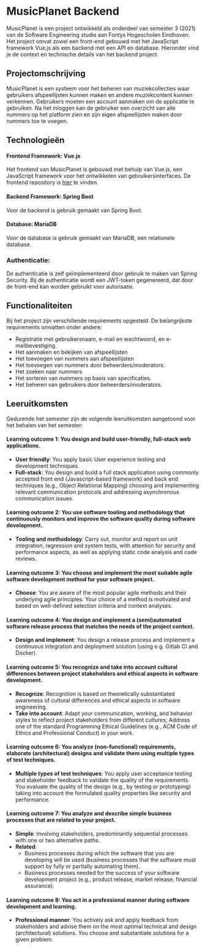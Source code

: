 # MusicPlanet Backend

MusicPlanet is een project ontwikkeld als onderdeel van semester 3 (2021) van de Software Engineering studie aan Fontys Hogescholen Eindhoven. Het project omvat zowel een front-end gebouwd met het JavaScript framework Vue.js als een backend met een API en database. Hieronder vind je de context en technische details van het backend project.

## Projectomschrijving
MusicPlanet is een systeem voor het beheren van muziekcollecties waar gebruikers afspeellijsten kunnen maken en andere muziekcontent kunnen verkennen. Gebruikers moeten een account aanmaken om de applicatie te gebruiken. Na het inloggen kan de gebruiker een overzicht van alle nummers op het platform zien en zijn eigen afspeellijsten maken door nummers toe te voegen.

## Technologieën
#### Frontend Framework: Vue.js

Het frontend van MusicPlanet is gebouwd met behulp van Vue.js, een JavaScript framework voor het ontwikkelen van gebruikersinterfaces. De frontend repository is [hier](https://github.com/freekvlier/Musicplanet-frontend) te vinden.

#### Backend Framework: Spring Boot
Voor de backend is gebruik gemaakt van Spring Boot.

#### Database: MariaDB
Voor de database is gebruik gemaakt van MariaDB, een relationele database.

### Authenticatie:
De authenticatie is zelf geïmplementeerd door gebruik te maken van Spring Security. Bij de authenticatie wordt een JWT-token gegenereerd, dat door de front-end kan worden gebruikt voor autorisatie.

## Functionaliteiten
Bij het project zijn verschillende requirements opgesteld. De belangrijkste requirements omvatten onder andere:

- Registratie met gebruikersnaam, e-mail en wachtwoord, en e-mailbevestiging.
- Het aanmaken en bekijken van afspeellijsten
- Het toevoegen van nummers aan afspeellijsten 
- Het toevoegen van nummers door beheerders/moderators.
- Het zoeken naar nummers
- Het sorteren van nummers op basis van specificaties.
- Het beheren van gebruikers door beheerders/moderators.

## Leeruitkomsten
Gedurende het semester zijn de volgende leeruitkomsten aangetoond voor het behalen van het semester:

#### Learning outcome 1: You design and build user-friendly, full-stack web applications.
- **User friendly**: You apply basic User experience testing and development techniques.
- **Full-stack**: You design and build a full stack application using commonly accepted front end (Javascript-based framework) and back end techniques (e.g., Object Relational Mapping) choosing and implementing relevant communication protocols and addressing asynchronous communication issues.

#### Learning outcome 2: You use software tooling and methodology that continuously monitors and improve the software quality during software development.
- **Tooling and methodology**: Carry out, monitor and report on unit integration, regression and system tests, with attention for security and performance aspects, as well as applying static code analysis and code reviews.

#### Learning outcome 3: You choose and implement the most suitable agile software development method for your software project.
- **Choose**: You are aware of the most popular agile methods and their underlying agile principles. Your choice of a method is motivated and based on well-defined selection criteria and context analyses.

#### Learning outcome 4: You design and implement a (semi)automated software release process that matches the needs of the project context.
- **Design and implement**: You design a release process and implement a continuous integration and deployment solution (using e.g. Gitlab CI and Docker).

#### Learning outcome 5: You recognize and take into account cultural differences between project stakeholders and ethical aspects in software development.
- **Recognize**: Recognition is based on theoretically substantiated awareness of cultural differences and ethical aspects in software engineering.
- **Take into account**: Adapt your communication, working, and behavior styles to reflect project stakeholders from different cultures; Address one of the standard Programming Ethical Guidelines (e.g., ACM Code of Ethics and Professional Conduct) in your work.

#### Learning outcome 6: You analyze (non-functional) requirements, elaborate (architectural) designs and validate them using multiple types of test techniques.
- **Multiple types of test techniques**: You apply user acceptance testing and stakeholder feedback to validate the quality of the requirements. You evaluate the quality of the design (e.g., by testing or prototyping) taking into account the formulated quality properties like security and performance.

#### Learning outcome 7: You analyze and describe simple business processes that are related to your project.
- **Simple**: Involving stakeholders, predominantly sequential processes with one or two alternative paths.
- **Related**: 
    - Business processes during which the software that you are developing will be used (business processes that the software must  support by fully or partially automating them). 
    - Business processes needed for the success of your software development project (e.g., product release, market release, financial assurance).

#### Learning outcome 8: You act in a professional manner during software development and learning.
- **Professional manner**: You actively ask and apply feedback from stakeholders and advise them on the most optimal technical and design (architectural) solutions. You choose and substantiate solutions for a given problem.

